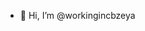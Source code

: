 - 👋 Hi, I’m @workingincbzeya


<!---
workingincbzeya/workingincbzeya is a ✨ special ✨ repository because its `README.md` (this file) appears on your GitHub profile.
You can click the Preview link to take a look at your changes.
--->
